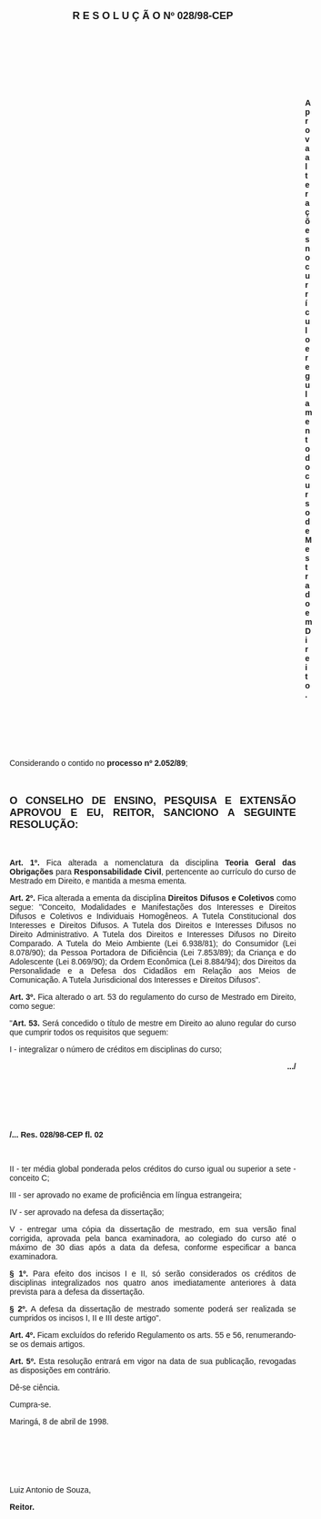 <BODY>

<B><FONT FACE="Arial" SIZE=4><P ALIGN="CENTER">R E S O L U &Ccedil; &Atilde; O  Nº  028/98-CEP</P>
</B></FONT><FONT FACE="Arial"><P ALIGN="JUSTIFY"></P>
<P ALIGN="JUSTIFY">&nbsp;</P>
<P ALIGN="JUSTIFY">&nbsp;</P>
<P ALIGN="JUSTIFY">&nbsp;</P>
<P ALIGN="JUSTIFY">&nbsp;</P><DIR>
<DIR>
<DIR>
<DIR>
<DIR>
<DIR>
<DIR>
<DIR>
<DIR>
<DIR>
<DIR>
<DIR>
<DIR>

<B><P ALIGN="JUSTIFY">Aprova altera&ccedil;&otilde;es no curr&iacute;culo e regulamento do curso de Mestrado em Direito.</P>
</B><P ALIGN="JUSTIFY"></P>
<P ALIGN="JUSTIFY">&nbsp;</P>
<P ALIGN="JUSTIFY">&nbsp;</P>
<P ALIGN="JUSTIFY">&nbsp;</P></DIR>
</DIR>
</DIR>
</DIR>
</DIR>
</DIR>
</DIR>
</DIR>
</DIR>
</DIR>
</DIR>
</DIR>
</DIR>

<P ALIGN="JUSTIFY">&#9;Considerando o contido no <B>processo nº 2.052/89</B>;</P>
<P ALIGN="JUSTIFY"></P>
<P ALIGN="JUSTIFY">&nbsp;</P>
</FONT><B><FONT FACE="Arial" SIZE=4><P ALIGN="JUSTIFY">O CONSELHO DE ENSINO, PESQUISA E EXTENS&Atilde;O APROVOU E EU, REITOR, SANCIONO A SEGUINTE RESOLU&Ccedil;&Atilde;O:</P>
</B></FONT><FONT FACE="Arial"><P ALIGN="JUSTIFY"></P>
<P ALIGN="JUSTIFY">&nbsp;</P>
<P ALIGN="JUSTIFY">&#9;<B>Art. 1º.</B> Fica alterada a nomenclatura da disciplina <B>Teoria Geral das Obriga&ccedil;&otilde;es</B> para <B>Responsabilidade Civil</B>, pertencente ao curr&iacute;culo do curso de Mestrado em Direito, e mantida a mesma ementa.</P>
<P ALIGN="JUSTIFY">&#9;<B>Art. 2º.</B> Fica alterada a ementa da disciplina <B> Direitos Difusos e Coletivos</B> como segue: &quot;Conceito, Modalidades e Manifesta&ccedil;&otilde;es dos Interesses e Direitos Difusos e Coletivos e Individuais Homog&ecirc;neos. A Tutela Constitucional dos Interesses e Direitos Difusos. A Tutela dos Direitos e Interesses Difusos no Direito Administrativo. A Tutela dos Direitos e Interesses Difusos no Direito Comparado. A Tutela do Meio Ambiente (Lei 6.938/81); do Consumidor (Lei 8.078/90); da Pessoa Portadora de Difici&ecirc;ncia (Lei 7.853/89); da Crian&ccedil;a e do Adolescente (Lei 8.069/90); da Ordem Econ&ocirc;mica (Lei 8.884/94); dos Direitos da Personalidade e a Defesa dos Cidad&atilde;os em Rela&ccedil;&atilde;o aos Meios de Comunica&ccedil;&atilde;o. A Tutela Jurisdicional dos Interesses e Direitos Difusos&quot;.</P>
<P ALIGN="JUSTIFY">&#9;<B>Art. 3º.</B> Fica alterado o art. 53 do regulamento do curso de Mestrado em Direito, como segue:</P>
<P ALIGN="JUSTIFY">&#9;&quot;<B>Art. 53.</B> Ser&aacute; concedido o t&iacute;tulo de mestre em Direito ao aluno regular do curso que cumprir todos os requisitos que seguem:</P>
<P ALIGN="JUSTIFY">&#9;I - integralizar o n&uacute;mero de cr&eacute;ditos em disciplinas do curso;</P>
<P ALIGN="JUSTIFY"></P>
<B><P ALIGN="RIGHT">.../</P>
</B><P ALIGN="JUSTIFY"></P>
<P ALIGN="JUSTIFY">&nbsp;</P>
<P ALIGN="JUSTIFY">&nbsp;</P>
<P ALIGN="JUSTIFY">&nbsp;</P>
<B><P ALIGN="JUSTIFY">/... Res. 028/98-CEP                                                                                              fl. 02</P>
</B><P ALIGN="JUSTIFY"></P>
<P ALIGN="JUSTIFY">&nbsp;</P>
<P ALIGN="JUSTIFY">&#9;II - ter m&eacute;dia global ponderada pelos cr&eacute;ditos do curso igual ou superior a sete - conceito C;</P>
<P ALIGN="JUSTIFY">&#9;III - ser aprovado no exame de profici&ecirc;ncia em l&iacute;ngua estrangeira;</P>
<P ALIGN="JUSTIFY">&#9;IV - ser aprovado na defesa da disserta&ccedil;&atilde;o;</P>
<P ALIGN="JUSTIFY">&#9;V - entregar uma c&oacute;pia da disserta&ccedil;&atilde;o de mestrado, em sua vers&atilde;o final corrigida, aprovada pela banca examinadora, ao colegiado do curso at&eacute; o m&aacute;ximo de 30 dias ap&oacute;s a data da defesa, conforme especificar a banca examinadora.</P>
<P ALIGN="JUSTIFY">&#9;<B>§ 1º.</B> Para efeito dos incisos I e II, s&oacute; ser&atilde;o considerados os cr&eacute;ditos de disciplinas integralizados nos quatro anos imediatamente anteriores &agrave; data prevista para a defesa da disserta&ccedil;&atilde;o.</P>
<P ALIGN="JUSTIFY">&#9;<B>§ 2º.</B> A defesa da disserta&ccedil;&atilde;o de mestrado somente poder&aacute; ser realizada se cumpridos os incisos I, II e III deste artigo&quot;.</P>
<P ALIGN="JUSTIFY">&#9;<B>Art. 4º.</B> Ficam exclu&iacute;dos do referido Regulamento os arts. 55 e 56, renumerando-se os demais artigos.</P>
<P ALIGN="JUSTIFY">&#9;<B>Art. 5º.</B> Esta resolu&ccedil;&atilde;o entrar&aacute; em vigor na data de sua publica&ccedil;&atilde;o, revogadas as disposi&ccedil;&otilde;es em contr&aacute;rio.</P>
<P ALIGN="JUSTIFY">&#9;D&ecirc;-se ci&ecirc;ncia.</P>
<P ALIGN="JUSTIFY">&#9;Cumpra-se.</P>
<P ALIGN="JUSTIFY"></P>
<P>Maring&aacute;, 8 de abril de 1998.</P>
<P ALIGN="JUSTIFY"></P>
<P ALIGN="JUSTIFY">&nbsp;</P>
<P ALIGN="JUSTIFY">&nbsp;</P>
<P ALIGN="JUSTIFY">&nbsp;</P>
<P ALIGN="JUSTIFY">Luiz Antonio de Souza,</P>
<B><P ALIGN="JUSTIFY">Reitor.</P></B></FONT></BODY>
